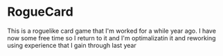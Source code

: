 # RogueCard

This is a roguelike card game that I'm worked for a while year ago. I have now some free time so I return to it and I'm optimalizatin it and reworking using experience that I gain through last year
